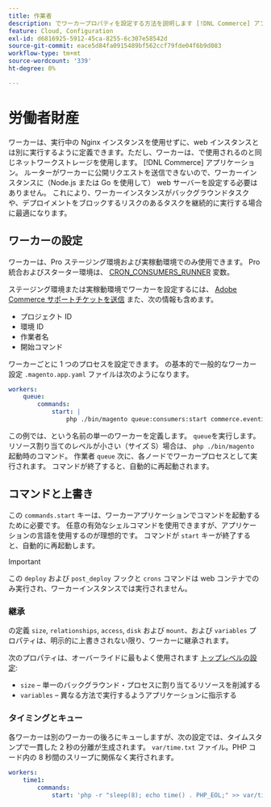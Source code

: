 ```yaml
---
title: 作業者
description: でワーカープロパティを設定する方法を説明します [!DNL Commerce] アプリケーション設定ファイル。
feature: Cloud, Configuration
exl-id: d6816925-5912-45ca-8255-6c307e58542d
source-git-commit: eace5d84fa0915489bf562ccf79fde04f6b9d083
workflow-type: tm+mt
source-wordcount: '339'
ht-degree: 0%

---
```


# 労働者財産

ワーカーは、実行中の Nginx インスタンスを使用せずに、web インスタンスとは別に実行するように定義できます。ただし、ワーカーは、で使用されるのと同じネットワークストレージを使用します。 [!DNL Commerce] アプリケーション。 ルーターがワーカーに公開リクエストを送信できないので、ワーカーインスタンスに（Node.js または Go を使用して） web サーバーを設定する必要はありません。 これにより、ワーカーインスタンスがバックグラウンドタスクや、デプロイメントをブロックするリスクのあるタスクを継続的に実行する場合に最適になります。

## ワーカーの設定

ワーカーは、Pro ステージング環境および実稼動環境でのみ使用できます。 Pro 統合およびスターター環境は、 [CRON_CONSUMERS_RUNNER](../environment/variables-deploy.md#cron_consumers_runner) 変数。

ステージング環境または実稼動環境でワーカーを設定するには、 [Adobe Commerce サポートチケットを送信](https://experienceleague.adobe.com/docs/commerce-knowledge-base/kb/help-center-guide/magento-help-center-user-guide.html#submit-ticket) また、次の情報も含めます。

- プロジェクト ID
- 環境 ID
- 作業者名
- 開始コマンド

ワーカーごとに 1 つのプロセスを設定できます。 の基本的で一般的なワーカー設定 `.magento.app.yaml` ファイルは次のようになります。

```yaml
workers:
    queue:
        commands:
            start: |
                php ./bin/magento queue:consumers:start commerce.eventing.event.publish
```

この例では、という名前の単一のワーカーを定義します。 `queue`を実行します。リソース割り当てのレベルが小さい（サイズ S）場合は、 `php ./bin/magento` 起動時のコマンド。 作業者 `queue` 次に、各ノードでワーカープロセスとして実行されます。 コマンドが終了すると、自動的に再起動されます。

## コマンドと上書き

この `commands.start` キーは、ワーカーアプリケーションでコマンドを起動するために必要です。 任意の有効なシェルコマンドを使用できますが、アプリケーションの言語を使用するのが理想的です。 コマンドが `start` キーが終了すると、自動的に再起動します。

>[!IMPORTANT]
>
>この `deploy` および `post_deploy` フックと `crons` コマンドは web コンテナでのみ実行され、ワーカーインスタンスでは実行されません。

### 継承

の定義 `size`, `relationships`, `access`, `disk` および `mount`、および `variables` プロパティは、明示的に上書きされない限り、ワーカーに継承されます。

次のプロパティは、オーバーライドに最もよく使用されます [トップレベルの設定](properties.md):

- `size` – 単一のバックグラウンド・プロセスに割り当てるリソースを削減する
- `variables` – 異なる方法で実行するようアプリケーションに指示する

### タイミングとキュー

各ワーカーは別のワーカーの後ろにキューしますが、次の設定では、タイムスタンプで一貫した 2 秒の分離が生成されます。 `var/time.txt` ファイル。PHP コード内の 8 秒間のスリープに関係なく実行されます。

```yaml
workers:
    time1:
        commands:
            start: 'php -r "sleep(8); echo time() . PHP_EOL;" >> var/time.txt& sleep 2'
```

